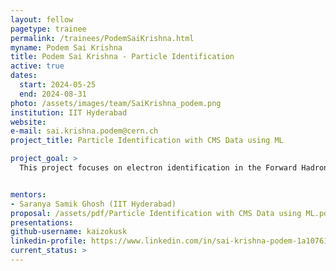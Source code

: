 ```yaml
---
layout: fellow
pagetype: trainee
permalink: /trainees/PodemSaiKrishna.html
myname: Podem Sai Krishna
title: Podem Sai Krishna - Particle Identification
active: true
dates:
  start: 2024-05-25
  end: 2024-08-31
photo: /assets/images/team/SaiKrishna_podem.png
institution: IIT Hyderabad
website:
e-mail: sai.krishna.podem@cern.ch
project_title: Particle Identification with CMS Data using ML

project_goal: >
  This project focuses on electron identification in the Forward Hadron Calorimeter (HF) of the CMS detector,By incorporating HF coverage into electron detection, physics measurements can leverage a broader spectrum of accepted electrons, potentially offering new insights into particle interactions.


mentors:
- Saranya Samik Ghosh (IIT Hyderabad)
proposal: /assets/pdf/Particle Identification with CMS Data using ML.pdf
presentations:
github-username: kaizokusk
linkedin-profile: https://www.linkedin.com/in/sai-krishna-podem-1a10761b2?utm_source=share&utm_campaign=share_via&utm_content=profile&utm_medium=android_app
current_status: >
---
```

